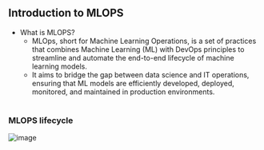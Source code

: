 ## Introduction to MLOPS

- What is MLOPS?
  - MLOps, short for Machine Learning Operations, is a set of practices that combines Machine Learning (ML) with DevOps principles to streamline and automate the end-to-end lifecycle of machine learning models.
  - It aims to bridge the gap between data science and IT operations, ensuring that ML models are efficiently developed, deployed, monitored, and maintained in production environments.

#

### MLOPS lifecycle 

![image](https://github.com/user-attachments/assets/214755df-b6be-4903-8150-ee8180abd634)
